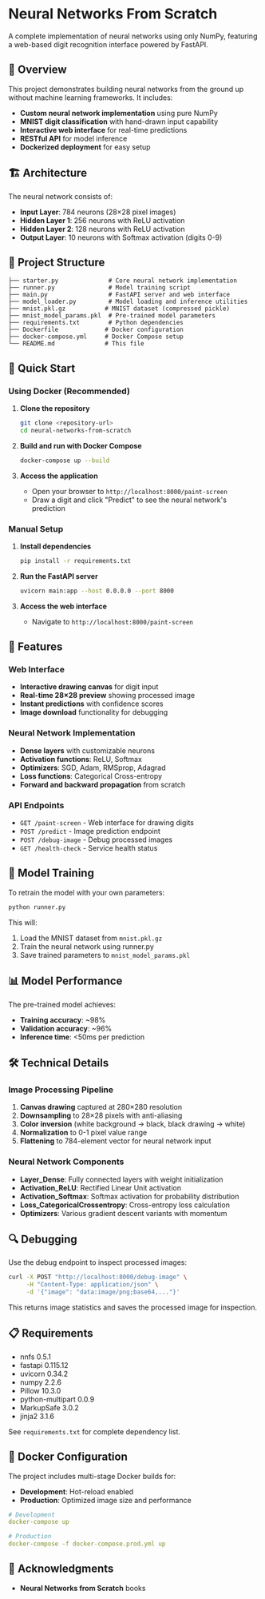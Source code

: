 # Neural Networks From Scratch

A complete implementation of neural networks using only NumPy, featuring a web-based digit recognition interface powered by FastAPI.

## 🧠 Overview

This project demonstrates building neural networks from the ground up without machine learning frameworks. It includes:

- **Custom neural network implementation** using pure NumPy
- **MNIST digit classification** with hand-drawn input capability
- **Interactive web interface** for real-time predictions
- **RESTful API** for model inference
- **Dockerized deployment** for easy setup

## 🏗️ Architecture

The neural network consists of:
- **Input Layer**: 784 neurons (28×28 pixel images)
- **Hidden Layer 1**: 256 neurons with ReLU activation
- **Hidden Layer 2**: 128 neurons with ReLU activation  
- **Output Layer**: 10 neurons with Softmax activation (digits 0-9)

## 📁 Project Structure

```
├── starter.py              # Core neural network implementation
├── runner.py               # Model training script
├── main.py                 # FastAPI server and web interface
├── model_loader.py         # Model loading and inference utilities
├── mnist.pkl.gz           # MNIST dataset (compressed pickle)
├── mnist_model_params.pkl  # Pre-trained model parameters
├── requirements.txt        # Python dependencies
├── Dockerfile             # Docker configuration
├── docker-compose.yml     # Docker Compose setup
└── README.md              # This file
```

## 🚀 Quick Start

### Using Docker (Recommended)

1. **Clone the repository**
   ```bash
   git clone <repository-url>
   cd neural-networks-from-scratch
   ```

2. **Build and run with Docker Compose**
   ```bash
   docker-compose up --build
   ```

3. **Access the application**
   - Open your browser to `http://localhost:8000/paint-screen`
   - Draw a digit and click "Predict" to see the neural network's prediction

### Manual Setup

1. **Install dependencies**
   ```bash
   pip install -r requirements.txt
   ```

2. **Run the FastAPI server**
   ```bash
   uvicorn main:app --host 0.0.0.0 --port 8000
   ```

3. **Access the web interface**
   - Navigate to `http://localhost:8000/paint-screen`

## 🎯 Features

### Web Interface
- **Interactive drawing canvas** for digit input
- **Real-time 28×28 preview** showing processed image
- **Instant predictions** with confidence scores
- **Image download** functionality for debugging

### Neural Network Implementation
- **Dense layers** with customizable neurons
- **Activation functions**: ReLU, Softmax
- **Optimizers**: SGD, Adam, RMSprop, Adagrad
- **Loss functions**: Categorical Cross-entropy
- **Forward and backward propagation** from scratch

### API Endpoints
- `GET /paint-screen` - Web interface for drawing digits
- `POST /predict` - Image prediction endpoint
- `POST /debug-image` - Debug processed images
- `GET /health-check` - Service health status

## 🔧 Model Training

To retrain the model with your own parameters:

```bash
python runner.py
```

This will:
1. Load the MNIST dataset from `mnist.pkl.gz`
2. Train the neural network using runner.py
3. Save trained parameters to `mnist_model_params.pkl`

## 📊 Model Performance

The pre-trained model achieves:
- **Training accuracy**: ~98%
- **Validation accuracy**: ~96%
- **Inference time**: <50ms per prediction

## 🛠️ Technical Details

### Image Processing Pipeline
1. **Canvas drawing** captured at 280×280 resolution
2. **Downsampling** to 28×28 pixels with anti-aliasing
3. **Color inversion** (white background → black, black drawing → white)
4. **Normalization** to 0-1 pixel value range
5. **Flattening** to 784-element vector for neural network input

### Neural Network Components
- **Layer_Dense**: Fully connected layers with weight initialization
- **Activation_ReLU**: Rectified Linear Unit activation
- **Activation_Softmax**: Softmax activation for probability distribution
- **Loss_CategoricalCrossentropy**: Cross-entropy loss calculation
- **Optimizers**: Various gradient descent variants with momentum

## 🔍 Debugging

Use the debug endpoint to inspect processed images:

```bash
curl -X POST "http://localhost:8000/debug-image" \
     -H "Content-Type: application/json" \
     -d '{"image": "data:image/png;base64,..."}'
```

This returns image statistics and saves the processed image for inspection.

## 📋 Requirements

- nnfs 0.5.1
- fastapi 0.115.12
- uvicorn 0.34.2
- numpy 2.2.6
- Pillow 10.3.0
- python-multipart 0.0.9
- MarkupSafe 3.0.2
- jinja2 3.1.6

See `requirements.txt` for complete dependency list.

## 🐳 Docker Configuration

The project includes multi-stage Docker builds for:
- **Development**: Hot-reload enabled
- **Production**: Optimized image size and performance

```yaml
# Development
docker-compose up

# Production
docker-compose -f docker-compose.prod.yml up
```

## 🙏 Acknowledgments

- **Neural Networks from Scratch** books
